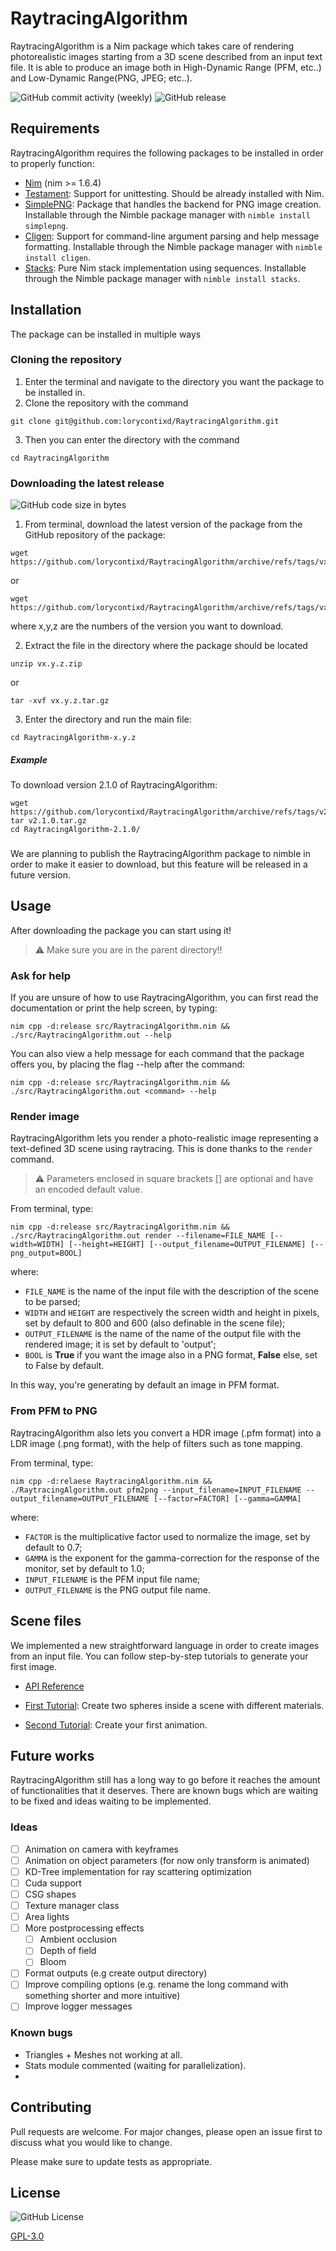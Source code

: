 # RaytracingAlgorithm

RaytracingAlgorithm is a Nim package which takes care of rendering photorealistic images starting from a 3D scene described from an input text file.
It is able to produce an image both in High-Dynamic Range (PFM, etc..) and Low-Dynamic Range(PNG, JPEG; etc..).

![GitHub commit activity (weekly)](https://img.shields.io/github/commit-activity/w/lorycontixd/RaytracingAlgorithm)
![GitHub release](https://img.shields.io/github/v/release/lorycontixd/RaytracingAlgorithm)

## Requirements
RaytracingAlgorithm requires the following packages to be installed in order to properly function:
- [Nim](https://nim-lang.org/) (nim >= 1.6.4)
- [Testament](https://nim-lang.org/docs/testament.html): Support for unittesting. Should be already installed with Nim.
- [SimplePNG](https://github.com/jrenner/nim-simplepng): Package that handles the backend for PNG image creation. Installable through the Nimble package manager with ```nimble install simplepng```.
- [Cligen](https://github.com/c-blake/cligen): Support for command-line argument parsing and help message formatting. Installable through the Nimble package manager with ```nimble install cligen```.
- [Stacks](https://github.com/rustomax/nim-stacks): Pure Nim stack implementation using sequences. Installable through the Nimble package manager with ```nimble install stacks```.

## Installation

The package can be installed in multiple ways
### Cloning the repository
1. Enter the terminal and navigate to the directory you want the package to be installed in.
2. Clone the repository with the command
```
git clone git@github.com:lorycontixd/RaytracingAlgorithm.git
```
3. Then you can enter the directory with the command
```
cd RaytracingAlgorithm
```

### Downloading the latest release
![GitHub code size in bytes](https://img.shields.io/github/languages/code-size/lorycontixd/RaytracingAlgorithm?color=green&label=Repo%20size&style=plastic)


1. From terminal, download the latest version of the package from the GitHub repository of the package:
```
wget https://github.com/lorycontixd/RaytracingAlgorithm/archive/refs/tags/vx.y.z.zip
```

or

```
wget https://github.com/lorycontixd/RaytracingAlgorithm/archive/refs/tags/vx.y.z.tar.gz
```

where x,y,z are the numbers of the version you want to download.

2. Extract the file in the directory where the package should be located
```
unzip vx.y.z.zip
```

or 

```
tar -xvf vx.y.z.tar.gz
```
3. Enter the directory and run the main file:

```
cd RaytracingAlgorithm-x.y.z
```


##### Example
To download version 2.1.0 of RaytracingAlgorithm:
```
wget https://github.com/lorycontixd/RaytracingAlgorithm/archive/refs/tags/v2.1.1.tar.gz
tar v2.1.0.tar.gz
cd RaytracingAlgorithm-2.1.0/
```

###
We are planning to publish the RaytracingAlgorithm package to nimble in order to make it easier to download, but this feature will be released in a future version.


## Usage
After downloading the package you can start using it!

> ⚠️ Make sure you are in the parent directory!!

### Ask for help
If you are unsure of how to use RaytracingAlgorithm, you can first read the documentation or print the help screen, by typing:
```
nim cpp -d:release src/RaytracingAlgorithm.nim && ./src/RaytracingAlgorithm.out --help
```

You can also view a help message for each command that the package offers you, by placing the flag --help after the command:

```
nim cpp -d:release src/RaytracingAlgorithm.nim && ./src/RaytracingAlgorithm.out <command> --help
```

### Render image
RaytracingAlgorithm lets you render a photo-realistic image representing a text-defined 3D scene using raytracing. This is done thanks to the ```render``` command.

> ⚠️ Parameters enclosed in square brackets [] are optional and have an encoded default value.

From terminal, type:
```
nim cpp -d:release src/RaytracingAlgorithm.nim && ./src/RaytracingAlgorithm.out render --filename=FILE_NAME [--width=WIDTH] [--height=HEIGHT] [--output_filename=OUTPUT_FILENAME] [--png_output=BOOL]
```
where:
- ```FILE_NAME``` is the name of the input file with the description of the scene to be parsed;
- ```WIDTH``` and ```HEIGHT``` are respectively the screen width and height in pixels, set by default to 800 and 600 (also definable in the scene file);
- ```OUTPUT_FILENAME``` is the name of the name of the output file with the rendered image; it is set by default to 'output';
- ```BOOL``` is **True** if you want the image also in a PNG format, **False** else, set to False by default.

In this way, you're generating by default an image in PFM format. 

### From PFM to PNG
RaytracingAlgorithm also lets you convert a HDR image (.pfm format) into a LDR image (.png format), with the help of filters such as tone mapping.

From terminal, type:
```
nim cpp -d:relaese RaytracingAlgorithm.nim && ./RaytracingAlgorithm.out pfm2png --input_filename=INPUT_FILENAME --output_filename=OUTPUT_FILENAME [--factor=FACTOR] [--gamma=GAMMA] 
```

where:
- ```FACTOR``` is the multiplicative factor used to normalize the image, set by default to 0.7;
- ```GAMMA``` is the exponent for the gamma-correction for the response of the monitor, set by default to 1.0;
- ```INPUT_FILENAME``` is the PFM input file name;
- ```OUTPUT_FILENAME``` is the PNG output file name.


## Scene files
We implemented a new straightforward language in order to create images from an input file. You can follow step-by-step tutorials to generate your first image.

- [API Reference](https://github.com/lorycontixd/RaytracingAlgorithm/blob/master/rta.md)

- [First Tutorial](https://github.com/lorycontixd/RaytracingAlgorithm/blob/master/tutorials/firsttutorial.md): Create two spheres inside a scene with different materials.
- [Second Tutorial](): Create your first animation.

## Future works
RaytracingAlgorithm still has a long way to go before it reaches the amount of functionalities that it deserves. There are known bugs which are waiting to be fixed and ideas waiting to be implemented.

### Ideas
- [ ] Animation on camera with keyframes
- [ ] Animation on object parameters (for now only transform is animated)
- [ ] KD-Tree implementation for ray scattering optimization
- [ ] Cuda support
- [ ] CSG shapes
- [ ] Texture manager class
- [ ] Area lights
- [ ] More postprocessing effects
    - [ ] Ambient occlusion
    - [ ] Depth of field
    - [ ] Bloom
- [ ] Format outputs (e.g create output directory)
- [ ] Improve compiling options (e.g. rename the long command with something shorter and more intuitive)
- [ ] Improve logger messages

### Known bugs
- Triangles + Meshes not working at all.
- Stats module commented (waiting for parallelization).
- 

## Contributing
Pull requests are welcome. For major changes, please open an issue first to discuss what you would like to change.

Please make sure to update tests as appropriate.

## License
![GitHub License](https://img.shields.io/github/license/lorycontixd/RaytracingAlgorithm)

[GPL-3.0](https://choosealicense.com/licenses/gpl-3.0/)

